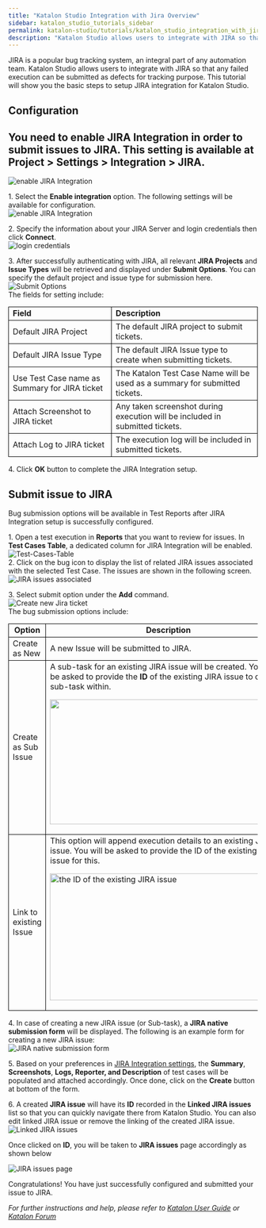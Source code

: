 ```yaml
---
title: "Katalon Studio Integration with Jira Overview"
sidebar: katalon_studio_tutorials_sidebar
permalink: katalon-studio/tutorials/katalon_studio_integration_with_jira_overview.html
description: "Katalon Studio allows users to integrate with JIRA so that any failed execution can be submitted as defects for tracking purpose"
---
```

[](#)

JIRA is a popular bug tracking system, an integral part of any automation team. Katalon Studio allows users to integrate with JIRA so that any failed execution can be submitted as defects for tracking purpose. This tutorial will show you the basic steps to setup JIRA integration for Katalon Studio.

Configuration
-------------

You need to enable JIRA Integration in order to submit issues to JIRA. This setting is available at **Project > Settings > Integration > JIRA**.
------------------------------------------------------------------------------------------------------------------------------------------------

![enable JIRA Integration](../../images/katalon-studio/tutorials/katalon_studio_integration_with_jira_overview/Configuration.png)

1\. Select the **Enable integration** option. The following settings will be available for configuration.  
![enable JIRA Integration](../../images/katalon-studio/tutorials/katalon_studio_integration_with_jira_overview/Enable-integration.png)

2\. Specify the information about your JIRA Server and login credentials then click **Connect**.  
![login credentials](../../images/katalon-studio/tutorials/katalon_studio_integration_with_jira_overview/Connect.png)

3\. After successfully authenticating with JIRA, all relevant **JIRA Projects** and **Issue Types** will be retrieved and displayed under **Submit Options**. You can specify the default project and issue type for submission here.  
![Submit Options](../../images/katalon-studio/tutorials/katalon_studio_integration_with_jira_overview/Submit-Options.png)  
The fields for setting include:

<table><tbody><tr><td style="border: 1px solid black; text-align: left;"><b>Field</b></td><td style="border: 1px solid black; text-align: left;"><b>Description</b></td></tr><tr><td style="border: 1px solid black; text-align: left;"><span style="font-weight: 400;">Default JIRA Project</span></td><td style="border: 1px solid black; text-align: left;"><span style="font-weight: 400;">The default JIRA project to submit tickets.</span></td></tr><tr><td style="border: 1px solid black; text-align: left;"><span style="font-weight: 400;">Default JIRA Issue Type</span></td><td style="border: 1px solid black; text-align: left;"><span style="font-weight: 400;">The default JIRA Issue type to create when submitting tickets.</span></td></tr><tr><td style="border: 1px solid black; text-align: left;"><span style="font-weight: 400;">Use Test Case name as Summary for JIRA ticket</span></td><td style="border: 1px solid black; text-align: left;"><span style="font-weight: 400;">The Katalon Test Case Name will be used as a summary for submitted tickets.</span></td></tr><tr><td style="border: 1px solid black; text-align: left;"><span style="font-weight: 400;">Attach Screenshot to JIRA ticket</span></td><td style="border: 1px solid black; text-align: left;"><span style="font-weight: 400;">Any taken screenshot during execution will be included in submitted tickets.</span></td></tr><tr><td style="border: 1px solid black; text-align: left;"><span style="font-weight: 400;">Attach Log to JIRA ticket</span></td><td style="border: 1px solid black; text-align: left;"><span style="font-weight: 400;">The execution log will be included in submitted tickets.</span></td></tr></tbody></table>

4\. Click **OK** button to complete the JIRA Integration setup.

Submit issue to JIRA
--------------------

Bug submission options will be available in Test Reports after JIRA Integration setup is successfully configured.

1\. Open a test execution in **Reports** that you want to review for issues. In **Test Cases Table**, a dedicated column for JIRA Integration will be enabled.  
![Test-Cases-Table](../../images/katalon-studio/tutorials/katalon_studio_integration_with_jira_overview/Test-Cases-Table.png)  
2\. Click on the bug icon to display the list of related JIRA issues associated with the selected Test Case. The issues are shown in the following screen.  
![JIRA issues associated](../../images/katalon-studio/tutorials/katalon_studio_integration_with_jira_overview/JIRA-issues.png)

3\. Select submit option under the **Add** command.  
![Create new Jira ticket](../../images/katalon-studio/tutorials/katalon_studio_integration_with_jira_overview/Add-command.png)  
The bug submission options include:

<table><tbody><tr><td style="text-align: center; border: 1px solid black;"><b>Option</b></td><td style="text-align: center; border: 1px solid black;"><b>Description</b></td></tr><tr><td style="border: 1px solid black; text-align: left;"><span style="font-weight: 400;">Create as New</span></td><td style="border: 1px solid black; text-align: left;"><span style="font-weight: 400;">A new Issue will be submitted to JIRA.</span></td></tr><tr><td style="border: 1px solid black; text-align: left;"><span style="font-weight: 400;">Create as Sub Issue</span></td><td style="border: 1px solid black; text-align: left;"><span style="font-weight: 400;">A sub-task for an existing JIRA issue will be created. You will be asked to provide the </span><b>ID</b><span style="font-weight: 400;"> of the existing JIRA issue to create a sub-task within.</span><p></p><p><img class="init-size alignleft wp-image-2277 " src="../../images/katalon-studio/tutorials/katalon_studio_integration_with_jira_overview/JIRA-sub-task.png" alt="" width="471" height="252"></p></td></tr><tr><td style="border: 1px solid black; text-align: left;"><span style="font-weight: 400;">Link to existing Issue</span></td><td style="border: 1px solid black; text-align: left;"><span style="font-weight: 400;">This option will append execution details to an existing JIRA issue. You will be asked to provide the ID of the existing JIRA issue for this.</span><p></p><p><img class="init-size alignleft wp-image-2278" src="../../images/katalon-studio/tutorials/katalon_studio_integration_with_jira_overview/Link-to-existing-Issue.png" alt="the ID of the existing JIRA issue" width="478" height="256" srcset="https://d1h3p5fzmizjvp.cloudfront.net/wp-content/uploads/2017/04/23161230/Link-to-existing-Issue.png 521w, https://d1h3p5fzmizjvp.cloudfront.net/wp-content/uploads/2017/04/23161230/Link-to-existing-Issue-300x161.png 300w" sizes="(max-width: 478px) 100vw, 478px"></p></td></tr></tbody></table>

4\. In case of creating a new JIRA issue (or Sub-task), a **JIRA native submission form** will be displayed. The following is an example form for creating a new JIRA issue:  
![JIRA native submission form](../../images/katalon-studio/tutorials/katalon_studio_integration_with_jira_overview/JIRA-native-submission-form.png)

5\. Based on your preferences in [JIRA Integration settings](https://docs.katalon.com/display/KD/JIRA+Integration#JIRAIntegration-Configuration), the **Summary**, **Screenshots**, **Logs, Reporter, and Description** of test cases will be populated and attached accordingly. Once done, click on the **Create** button at bottom of the form.

6\. A created **JIRA issue** will have its **ID** recorded in the **Linked JIRA issues** list so that you can quickly navigate there from Katalon Studio. You can also edit linked JIRA issue or remove the linking of the created JIRA issue.![Linked JIRA issues](../../images/katalon-studio/tutorials/katalon_studio_integration_with_jira_overview/Linked-JIRA-issues1.png)

Once clicked on **ID**, you will be taken to **JIRA issues** page accordingly as shown below

![JIRA issues page](../../images/katalon-studio/tutorials/katalon_studio_integration_with_jira_overview/JIRA-issues-page.png)

Congratulations! You have just successfully configured and submitted your issue to JIRA.

_For further instructions and help, please refer to [Katalon User Guide](https://docs.katalon.com/x/oArR) or [Katalon Forum](https://forum.katalon.com/)_